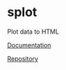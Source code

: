 # splot

Plot data to HTML

[Documentation](https://docs.rs/splot)

[Repository](https://github.com/DougLau/splot)
